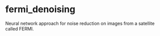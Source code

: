 # fermi_denoising
Neural network approach for noise reduction on images from a satellite called FERMI.
